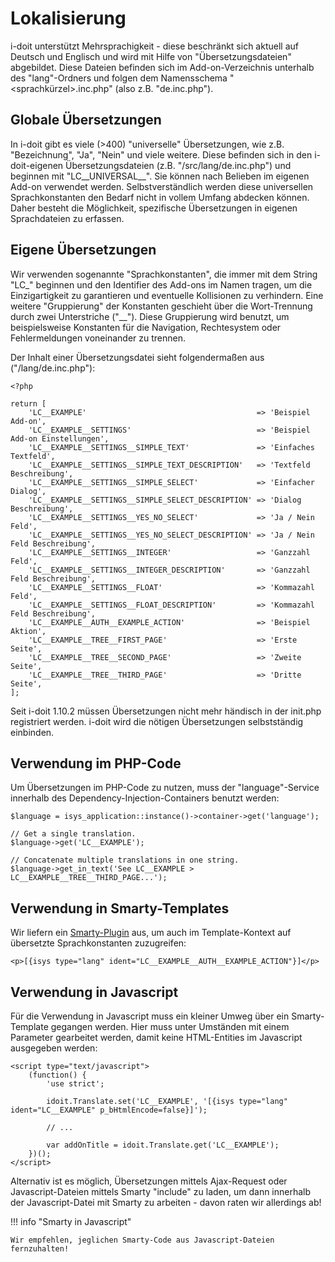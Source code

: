 # Lokalisierung

i-doit unterstützt Mehrsprachigkeit - diese beschränkt sich aktuell auf Deutsch und Englisch und wird mit Hilfe von "Übersetzungsdateien" abgebildet. Diese Dateien befinden sich im Add-on-Verzeichnis unterhalb des "lang"-Ordners und folgen dem Namensschema "<sprachkürzel>.inc.php" (also z.B. "de.inc.php").

Globale Übersetzungen
---------------------

In i-doit gibt es viele (>400) "universelle" Übersetzungen, wie z.B. "Bezeichnung", "Ja", "Nein" und viele weitere. Diese befinden sich in den i-doit-eigenen Übersetzungsdateien (z.B. "<i-doit>/src/lang/de.inc.php") und beginnen mit "LC__UNIVERSAL__". Sie können nach Belieben im eigenen Add-on verwendet werden. Selbstverständlich werden diese universellen Sprachkonstanten den Bedarf nicht in vollem Umfang abdecken können. Daher besteht die Möglichkeit, spezifische Übersetzungen in eigenen Sprachdateien zu erfassen.

Eigene Übersetzungen
--------------------

Wir verwenden sogenannte "Sprachkonstanten", die immer mit dem String "LC_" beginnen und den Identifier des Add-ons im Namen tragen, um die Einzigartigkeit zu garantieren und eventuelle Kollisionen zu verhindern. Eine weitere "Gruppierung" der Konstanten geschieht über die Wort-Trennung durch zwei Unterstriche ("__"). Diese Gruppierung wird benutzt, um beispielsweise Konstanten für die Navigation, Rechtesystem oder Fehlermeldungen voneinander zu trennen.

Der Inhalt einer Übersetzungsdatei sieht folgendermaßen aus ("<add-on>/lang/de.inc.php"):

    <?php

    return [
        'LC__EXAMPLE'                                      => 'Beispiel Add-on',
        'LC__EXAMPLE__SETTINGS'                            => 'Beispiel Add-on Einstellungen',
        'LC__EXAMPLE__SETTINGS__SIMPLE_TEXT'               => 'Einfaches Textfeld',
        'LC__EXAMPLE__SETTINGS__SIMPLE_TEXT_DESCRIPTION'   => 'Textfeld Beschreibung',
        'LC__EXAMPLE__SETTINGS__SIMPLE_SELECT'             => 'Einfacher Dialog',
        'LC__EXAMPLE__SETTINGS__SIMPLE_SELECT_DESCRIPTION' => 'Dialog Beschreibung',
        'LC__EXAMPLE__SETTINGS__YES_NO_SELECT'             => 'Ja / Nein Feld',
        'LC__EXAMPLE__SETTINGS__YES_NO_SELECT_DESCRIPTION' => 'Ja / Nein Feld Beschreibung',
        'LC__EXAMPLE__SETTINGS__INTEGER'                   => 'Ganzzahl Feld',
        'LC__EXAMPLE__SETTINGS__INTEGER_DESCRIPTION'       => 'Ganzzahl Feld Beschreibung',
        'LC__EXAMPLE__SETTINGS__FLOAT'                     => 'Kommazahl Feld',
        'LC__EXAMPLE__SETTINGS__FLOAT_DESCRIPTION'         => 'Kommazahl Feld Beschreibung',
        'LC__EXAMPLE__AUTH__EXAMPLE_ACTION'                => 'Beispiel Aktion',
        'LC__EXAMPLE__TREE__FIRST_PAGE'                    => 'Erste Seite',
        'LC__EXAMPLE__TREE__SECOND_PAGE'                   => 'Zweite Seite',
        'LC__EXAMPLE__TREE__THIRD_PAGE'                    => 'Dritte Seite',
    ];

Seit i-doit 1.10.2 müssen Übersetzungen nicht mehr händisch in der init.php registriert werden. i-doit wird die nötigen Übersetzungen selbstständig einbinden.

Verwendung im PHP-Code
----------------------

Um Übersetzungen im PHP-Code zu nutzen, muss der "language"-Service innerhalb des Dependency-Injection-Containers benutzt werden:

    $language = isys_application::instance()->container->get('language');

    // Get a single translation.
    $language->get('LC__EXAMPLE');

    // Concatenate multiple translations in one string.
    $language->get_in_text('See LC__EXAMPLE > LC__EXAMPLE__TREE__THIRD_PAGE...');

Verwendung in Smarty-Templates
------------------------------

Wir liefern ein [Smarty-Plugin](https://www.smarty.net/docs/en/api.register.plugin.tpl) aus, um auch im Template-Kontext auf übersetzte Sprachkonstanten zuzugreifen:

    <p>[{isys type="lang" ident="LC__EXAMPLE__AUTH__EXAMPLE_ACTION"}]</p>

Verwendung in Javascript
------------------------

Für die Verwendung in Javascript muss ein kleiner Umweg über ein Smarty-Template gegangen werden. Hier muss unter Umständen mit einem Parameter gearbeitet werden, damit keine HTML-Entities im Javascript ausgegeben werden:

<!-- Inside a smarty template -->

    <script type="text/javascript">
        (function() {
            'use strict';
            
            idoit.Translate.set('LC__EXAMPLE', '[{isys type="lang" ident="LC__EXAMPLE" p_bHtmlEncode=false}]');

            // ...

            var addOnTitle = idoit.Translate.get('LC__EXAMPLE');
        })();
    </script>

Alternativ ist es möglich, Übersetzungen mittels Ajax-Request oder Javascript-Dateien mittels Smarty "include" zu laden, um dann innerhalb der Javascript-Datei mit Smarty zu arbeiten - davon raten wir allerdings ab!

!!! info "Smarty in Javascript"

    Wir empfehlen, jeglichen Smarty-Code aus Javascript-Dateien fernzuhalten!